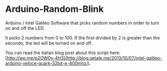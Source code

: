 Arduino-Random-Blink
====================

Arduino / Intel Galileo Software that picks random numbers in order to turn on and off the LED.

It picks 2 numbers from 0 to 100. If the first divided by 2
is greater than the secondo, the led will be turned on and off.

You can read the italian blog post about this script here: [http://wp.me/p2OW0y-4H3](http://blog.setale.me/2013/10/07/intel-galileo-arduino-veloce-quark-32bit-e-400mhz/).
